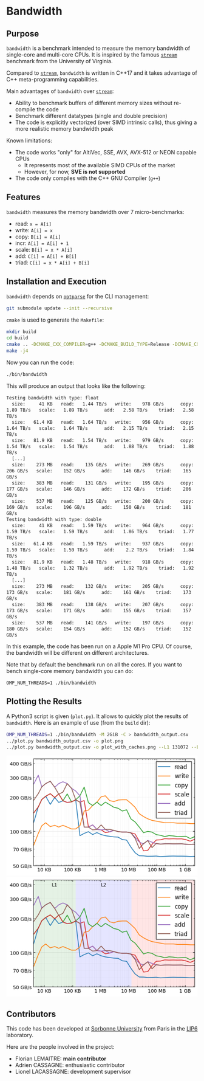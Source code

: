 # Bandwidth

## Purpose

`bandwidth` is a benchmark intended to measure the memory bandwidth of 
single-core and multi-core CPUs. It is inspired by the famous
[`stream`](https://www.cs.virginia.edu/stream/) benchmark from the University of 
Virginia.

Compared to [`stream`](https://www.cs.virginia.edu/stream/), `bandwidth` is 
written in C++17 and it takes advantage of C++ meta-programming capabilities.

Main advantages of `bandwidth` over 
[`stream`](https://www.cs.virginia.edu/stream/):
 
- Ability to benchmark buffers of different memory sizes without re-compile the 
  code
- Benchmark different datatypes (single and double precision)
- The code is explicitly vectorized (over SIMD intrinsic calls), thus giving a 
  more realistic memory bandwidth peak

Known limitations:

- The code works "only" for AltiVec, SSE, AVX, AVX-512 or NEON capable CPUs
  * It represents most of the available SIMD CPUs of the market
  * However, for now, **SVE is not supported**
- The code only compiles with the C++ GNU Compiler (`g++`)

## Features

`bandwidth` measures the memory bandwidth over 7 micro-benchmarks:

- read: `x = A[i]`
- write: `A[i] = x`
- copy: `B[i] = A[i]`
- incr: `A[i] = A[i] + 1`
- scale: `B[i] = x * A[i]`
- add: `C[i] = A[i] + B[i]`
- triad: `C[i] = x * A[i] + B[i]`

## Installation and Execution

`bandwidth` depends on [`optparse`](https://github.com/skeeto/optparse) for
the CLI management:
```bash
git submodule update --init --recursive
```

`cmake` is used to generate the `Makefile`:
```bash
mkdir build
cd build
cmake .. -DCMAKE_CXX_COMPILER=g++ -DCMAKE_BUILD_TYPE=Release -DCMAKE_CXX_FLAGS="-march=native" -DENABLE_OMP=ON -DENABLE_F16=ON
make -j4
```

Now you can run the code:
```bash
./bin/bandwidth
```

This will produce an output that looks like the following:
```
Testing bandwidth with type: float
  size:     41 KB  	read:   1.44 TB/s  	write:    978 GB/s  	copy:   1.89 TB/s  	scale:   1.89 TB/s  	add:   2.58 TB/s  	triad:   2.58 TB/s
  size:   61.4 KB  	read:   1.64 TB/s  	write:    956 GB/s  	copy:   1.64 TB/s  	scale:   1.64 TB/s  	add:   2.15 TB/s  	triad:   2.15 TB/s
  size:   81.9 KB  	read:   1.54 TB/s  	write:    979 GB/s  	copy:   1.54 TB/s  	scale:   1.54 TB/s  	add:   1.88 TB/s  	triad:   1.88 TB/s
  [...]
  size:    273 MB  	read:    135 GB/s  	write:    269 GB/s  	copy:    206 GB/s  	scale:    152 GB/s  	add:    146 GB/s  	triad:    165 GB/s
  size:    383 MB  	read:    131 GB/s  	write:    195 GB/s  	copy:    177 GB/s  	scale:    146 GB/s  	add:    172 GB/s  	triad:    206 GB/s
  size:    537 MB  	read:    125 GB/s  	write:    200 GB/s  	copy:    169 GB/s  	scale:    196 GB/s  	add:    150 GB/s  	triad:    181 GB/s
Testing bandwidth with type: double
  size:     41 KB  	read:   1.59 TB/s  	write:    964 GB/s  	copy:   1.59 TB/s  	scale:   1.59 TB/s  	add:   1.86 TB/s  	triad:   1.77 TB/s
  size:   61.4 KB  	read:   1.59 TB/s  	write:    937 GB/s  	copy:   1.59 TB/s  	scale:   1.59 TB/s  	add:    2.2 TB/s  	triad:   1.84 TB/s
  size:   81.9 KB  	read:   1.48 TB/s  	write:    918 GB/s  	copy:   1.48 TB/s  	scale:   1.32 TB/s  	add:   1.92 TB/s  	triad:   1.92 TB/s
  [...]
  size:    273 MB  	read:    132 GB/s  	write:    205 GB/s  	copy:    173 GB/s  	scale:    181 GB/s  	add:    161 GB/s  	triad:    173 GB/s
  size:    383 MB  	read:    138 GB/s  	write:    207 GB/s  	copy:    173 GB/s  	scale:    171 GB/s  	add:    155 GB/s  	triad:    157 GB/s
  size:    537 MB  	read:    141 GB/s  	write:    197 GB/s  	copy:    180 GB/s  	scale:    154 GB/s  	add:    152 GB/s  	triad:    152 GB/s
```
In this example, the code has been run on a Apple M1 Pro CPU. Of course, the 
bandwidth will be different on different architectures.

Note that by default the benchmark run on all the cores. If you want to bench 
single-core memory bandwidth you can do:
```
OMP_NUM_THREADS=1 ./bin/bandwidth
```

## Plotting the Results

A Python3 script is given (`plot.py`). It allows to quickly plot the results of 
`bandwidth`. Here is an example of use (from the `build` dir):
```bash
OMP_NUM_THREADS=1 ./bin/bandwidth -M 2GiB -C > bandwidth_output.csv
../plot.py bandwidth_output.csv -o plot.png
../plot.py bandwidth_output.csv -o plot_with_caches.png --L1 131072 --L2 12582912
```

![Example of plot (Single-core M1 Pro CPU).](img/plot.png "Example of plot (Single-core M1 Pro CPU).")
![Example of plot with cache sizes (Single-core M1 Pro CPU).](img/plot_with_caches.png "Example of plot with cache sizes (Single-core M1 Pro CPU).")

## Contributors

This code has been developed at 
[Sorbonne University](https://www.sorbonne-universite.fr) from Paris in the 
[LIP6](https://www.lip6.fr) laboratory.

Here are the people involved in the project:

- Florian LEMAITRE: **main contributor**
- Adrien CASSAGNE: enthusiastic contributor
- Lionel LACASSAGNE: development supervisor
